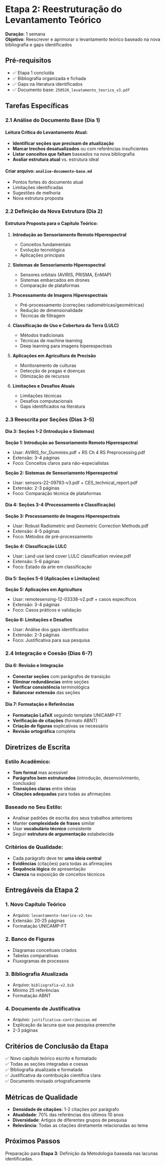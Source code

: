 # Etapa 2: Reestruturação do Levantamento Teórico

**Duração**: 1 semana  
**Objetivo**: Reescrever e aprimorar o levantamento teórico baseado na nova bibliografia e gaps identificados

## Pré-requisitos
- ✅ Etapa 1 concluída
- ✅ Bibliografia organizada e fichada
- ✅ Gaps na literatura identificados
- ✅ Documento base: `250526_levatamento_teorico_v3.pdf`

## Tarefas Específicas

### 2.1 Análise do Documento Base (Dia 1)

#### Leitura Crítica do Levantamento Atual:
- **Identificar seções que precisam de atualização**
- **Marcar trechos desatualizados** ou com referências insuficientes
- **Listar conceitos que faltam** baseados na nova bibliografia
- **Avaliar estrutura atual** vs. estrutura ideal

#### Criar arquivo: `analise-documento-base.md`
- Pontos fortes do documento atual
- Limitações identificadas
- Sugestões de melhoria
- Nova estrutura proposta

### 2.2 Definição da Nova Estrutura (Dia 2)

#### Estrutura Proposta para o Capítulo Teórico:

1. **Introdução ao Sensoriamento Remoto Hiperespectral**
   - Conceitos fundamentais
   - Evolução tecnológica
   - Aplicações principais

2. **Sistemas de Sensoriamento Hiperespectral**
   - Sensores orbitais (AVIRIS, PRISMA, EnMAP)
   - Sistemas embarcados em drones
   - Comparação de plataformas

3. **Processamento de Imagens Hiperespectrais**
   - Pré-processamento (correções radiométricas/geométricas)
   - Redução de dimensionalidade
   - Técnicas de filtragem

4. **Classificação de Uso e Cobertura da Terra (LULC)**
   - Métodos tradicionais
   - Técnicas de machine learning
   - Deep learning para imagens hiperespectrais

5. **Aplicações em Agricultura de Precisão**
   - Monitoramento de culturas
   - Detecção de pragas e doenças
   - Otimização de recursos

6. **Limitações e Desafios Atuais**
   - Limitações técnicas
   - Desafios computacionais
   - Gaps identificados na literatura

### 2.3 Reescrita por Seções (Dias 3-5)

#### Dia 3: Seções 1-2 (Introdução e Sistemas)
**Seção 1: Introdução ao Sensoriamento Remoto Hiperespectral**
- Usar: AVIRIS_for_Dummies.pdf + RS Ch 4 RS Preprocessing.pdf
- Extensão: 3-4 páginas
- Foco: Conceitos claros para não-especialistas

**Seção 2: Sistemas de Sensoriamento Hiperespectral**
- Usar: sensors-22-09793-v3.pdf + CES_technical_report.pdf
- Extensão: 2-3 páginas
- Foco: Comparação técnica de plataformas

#### Dia 4: Seções 3-4 (Processamento e Classificação)
**Seção 3: Processamento de Imagens Hiperespectrais**
- Usar: Robust Radiometric and Geometric Correction Methods.pdf
- Extensão: 4-5 páginas
- Foco: Métodos de pré-processamento

**Seção 4: Classificação LULC**
- Usar: Land use land cover LULC classification review.pdf
- Extensão: 5-6 páginas
- Foco: Estado da arte em classificação

#### Dia 5: Seções 5-6 (Aplicações e Limitações)
**Seção 5: Aplicações em Agricultura**
- Usar: remotesensing-12-03338-v2.pdf + casos específicos
- Extensão: 3-4 páginas
- Foco: Casos práticos e validação

**Seção 6: Limitações e Desafios**
- Usar: Análise dos gaps identificados
- Extensão: 2-3 páginas
- Foco: Justificativa para sua pesquisa

### 2.4 Integração e Coesão (Dias 6-7)

#### Dia 6: Revisão e Integração
- **Conectar seções** com parágrafos de transição
- **Eliminar redundâncias** entre seções
- **Verificar consistência** terminológica
- **Balancear extensão** das seções

#### Dia 7: Formatação e Referências
- **Formatação LaTeX** seguindo template UNICAMP-FT
- **Verificação de citações** (formato ABNT)
- **Criação de figuras** explicativas se necessário
- **Revisão ortográfica** completa

## Diretrizes de Escrita

### Estilo Acadêmico:
- **Tom formal** mas acessível
- **Parágrafos bem estruturados** (introdução, desenvolvimento, conclusão)
- **Transições claras** entre ideias
- **Citações adequadas** para todas as afirmações

### Baseado no Seu Estilo:
- Analisar padrões de escrita dos seus trabalhos anteriores
- Manter **complexidade de frases** similar
- Usar **vocabulário técnico** consistente
- Seguir **estrutura de argumentação** estabelecida

### Critérios de Qualidade:
- Cada parágrafo deve ter **uma ideia central**
- **Evidências** (citações) para todas as afirmações
- **Sequência lógica** de apresentação
- **Clareza** na exposição de conceitos técnicos

## Entregáveis da Etapa 2

### 1. Novo Capítulo Teórico
- Arquivo: `levantamento-teorico-v2.tex`
- Extensão: 20-25 páginas
- Formatação UNICAMP-FT

### 2. Banco de Figuras
- Diagramas conceituais criados
- Tabelas comparativas
- Fluxogramas de processos

### 3. Bibliografia Atualizada
- Arquivo: `bibliografia-v2.bib`
- Mínimo 25 referências
- Formatação ABNT

### 4. Documento de Justificativa
- Arquivo: `justificativa-contribuicao.md`
- Explicação da lacuna que sua pesquisa preenche
- 2-3 páginas

## Critérios de Conclusão da Etapa

✅ Novo capítulo teórico escrito e formatado  
✅ Todas as seções integradas e coesas  
✅ Bibliografia atualizada e formatada  
✅ Justificativa da contribuição científica clara  
✅ Documento revisado ortograficamente  

## Métricas de Qualidade
- **Densidade de citações**: 1-2 citações por parágrafo
- **Atualidade**: 70% das referências dos últimos 10 anos
- **Diversidade**: Artigos de diferentes grupos de pesquisa
- **Relevância**: Todas as citações diretamente relacionadas ao tema

## Próximos Passos
Preparação para **Etapa 3**: Definição da Metodologia baseada nas lacunas identificadas. 